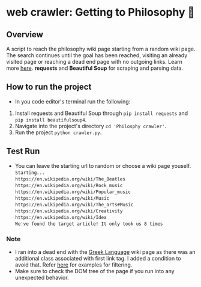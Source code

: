
# web crawler: Getting to Philosophy :snail:

## Overview
A script to reach the philosophy wiki page starting from a random wiki page. The search continues until the goal has been reached, visiting an already visited page or reaching a dead end page with no outgoing links. Learn more [here](https://en.wikipedia.org/wiki/Wikipedia:Getting_to_Philosophy).
**requests** and **Beautiful Soup** for scraping and parsing data.

## How to run the project
- In you code editor's terminal run the following:
1. Install requests and Beautiful Soup through `pip install requests` and `pip install beautifulsoup4`.
2. Navigate into the project's directory `cd 'Philosphy crawler'`.
3.  Run the project `python crawler.py`.
## Test Run
- You can leave the starting url to random or choose a wiki page youself.  
`Starting...`  
`https://en.wikipedia.org/wiki/The_Beatles`  
`https://en.wikipedia.org/wiki/Rock_music`  
`https://en.wikipedia.org/wiki/Popular_music`  
`https://en.wikipedia.org/wiki/Music`  
`https://en.wikipedia.org/wiki/The_arts#Music`  
`https://en.wikipedia.org/wiki/Creativity`  
`https://en.wikipedia.org/wiki/Idea`  
`We've found the target article! It only took us 8 times`  
### Note
- I ran into a dead end with the [Greek Language](https://en.wikipedia.org/wiki/Greek_language) wiki page as there was an additional class associated with first link tag. I added a condition to avoid that. Refer [here](https://www.crummy.com/software/BeautifulSoup/bs4/doc/#kinds-of-filters) for examples for filtering.
- Make sure to check the DOM tree of the page if you run into any unexpected behavior.
